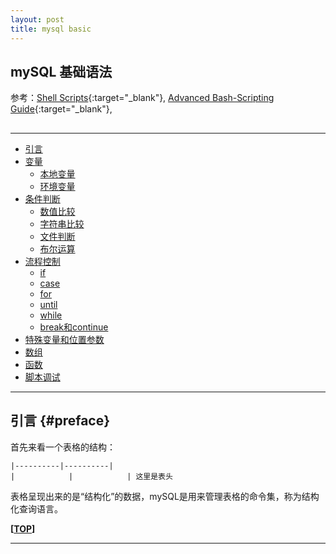 ```yaml
---
layout: post
title: mysql basic
---
```

## mySQL 基础语法

参考：[Shell Scripts][ref1]{:target="_blank"},  [Advanced Bash-Scripting Guide][ref2]{:target="_blank"}, 

[ref1]:http://www.cnblogs.com/mr-wid/archive/2013/05/09/3068229.html
[ref2]:http://blog.csdn.net/ithomer/article/details/5134201

<h2 id="top"></h2>

***

*   [引言](#preface)
*   [变量](#var)
    *   [本地变量](#local)
    *   [环境变量](#env)
*   [条件判断](#test)
    *   [数值比较](#NumericComparison)
    *   [字符串比较](#StringComparison)
    *   [文件判断](#FileComparison)
    *   [布尔运算](#Boolean)
*   [流程控制](#statement)
    *   [if](#if)
    *   [case](#case)
    *   [for](#for)
    *   [until](#until)
    *   [while](#while)
    *   [break和continue](#break)
*   [特殊变量和位置参数](#othervar)
*   [数组](#array)
*   [函数](#function)
*   [脚本调试](#go)

***

## 引言 {#preface}

首先来看一个表格的结构：

    |----------|----------|
    |            |            | 这里是表头


表格呈现出来的是“结构化”的数据，mySQL是用来管理表格的命令集，称为结构化查询语言。


**[[TOP](#top)]**

***

